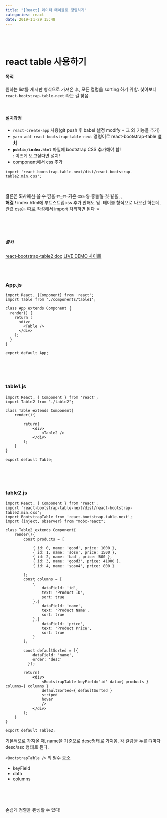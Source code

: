 ```yaml
---
title: "[React] 데이터 테이블로 정렬하기"
categories: react
date: 2019-11-29 15:48
---
```

<br><br>


# react table 사용하기

#### 목적
원하는 list를 게시판 형식으로 가져온 후, 모든 컬럼을 sorting 하기 위함. 찾아보니 `react-bootstrap-table-next` 라는 걸 찾음. 

<br>

#### 설치과정

- `react-create-app` 사용(git push 후 babel 설정 modify + 그 외 기능들 추가)
- `yarn add react-bootstrap-table-next` 명령어로 react-bootstrap-table **설치**
- **`public/index.html`** 파일에 bootstrap CSS 추가해야 함!    
  : 이쁘게 보고싶다면 설치!
- component에서 css 추가

```react
import 'react-bootstrap-table-next/dist/react-bootstrap-table2.min.css';
```

<br>

결론은 ~~회사에선 쓸 수 없음 ㅠ_ㅠ 기존 css 랑 충돌될 것 같음~~ ,,   
**해결** ! index.html에 부트스트랩css 추가 안해도 됨. 테이블 형식으로 나오긴 하는데, 관련 css는 따로 작성해서 import 처리하면 된다 ㅎ

<br><br><br>

##### 출처  

[react-bootstrap-table2 doc](https://react-bootstrap-table.github.io/react-bootstrap-table2/docs/getting-started.html)
[LIVE DEMO 사이트](https://react-bootstrap-table.github.io/react-bootstrap-table2/storybook/index.html?selectedKind=Basic%20Table&selectedStory=basic%20table&full=0&addons=1&stories=1&panelRight=0&addonPanel=storybook%2Factions%2Factions-panel)

<br><br>


### App.js

```react
import React, {Component} from 'react';
import Table from './components/table1';

class App extends Component {
  render() {
    return (
      <div>
        <Table />
      </div>
    );
  }
}

export default App;
```

<br><br><br>

### table1.js

```react
import React, { Component } from 'react';
import Table2 from "./table2";

class Table extends Component{
    render(){
        
        return(
            <div>
                <Table2 />
            </div>
        );
    }
}

export default Table;
```

<br><br><br>

### table2.js

```react
import React, { Component } from 'react';
import 'react-bootstrap-table-next/dist/react-bootstrap-table2.min.css';
import BootstrapTable from 'react-bootstrap-table-next';
import {inject, observer} from "mobx-react";

class Table2 extends Component{
    render(){
        const products = [

            { id: 0, name: 'good', price: 1000 },
            { id: 1, name: 'soso', price: 1500 },
            { id: 2, name: 'bad', price: 500 },
            { id: 3, name: 'good3', price: 41000 },
            { id: 4, name: 'soso4', price: 800 }

        ];
        const columns = [
            {
                dataField: 'id',
                text: 'Product ID',
                sort: true
            },{
                dataField: 'name',
                text: 'Product Name',
                sort: true  
            },{
                dataField: 'price',
                text: 'Product Price',
                sort: true  
            }
        ]; 

        const defaultSorted = [{
            dataField: 'name',
            order: 'desc'
          }];
          
        return(
            <div>
                <BootstrapTable keyField='id' data={ products } columns={ columns } 
                defaultSorted={ defaultSorted }
                striped
                hover
                />
            </div>
        );
    }
}

export default Table2;
```

기본적으로 가져올 때, name을 기준으로 desc형태로 가져옴. 각 컬럼을 누를 떄마다 desc/asc 형태로 된다.

`<BootstrapTable />` 의 필수 요소 

- keyField
- data
- columns

<br><br><br>

손쉽게 정렬을 완성할 수 있다! 

<br><br>







